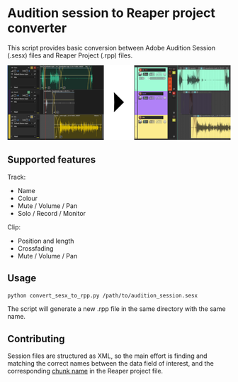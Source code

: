 # Audition session to Reaper project converter

This script provides basic conversion between Adobe Audition Session (.sesx) files and Reaper Project (.rpp) files.

![File comparison](imgs/comparison.png)

## Supported features
Track:
- Name
- Colour
- Mute / Volume / Pan
- Solo / Record / Monitor

Clip:
- Position and length
- Crossfading
- Mute / Volume / Pan

## Usage

```bash
python convert_sesx_to_rpp.py /path/to/audition_session.sesx
```
The script will generate a new .rpp file in the same directory with the same name.

## Contributing
Session files are structured as XML, so the main effort is finding and matching the correct names between the data field of interest, and the corresponding [chunk name](https://github.com/ReaTeam/Doc/blob/master/State%20Chunk%20Definitions) in the Reaper project file.
